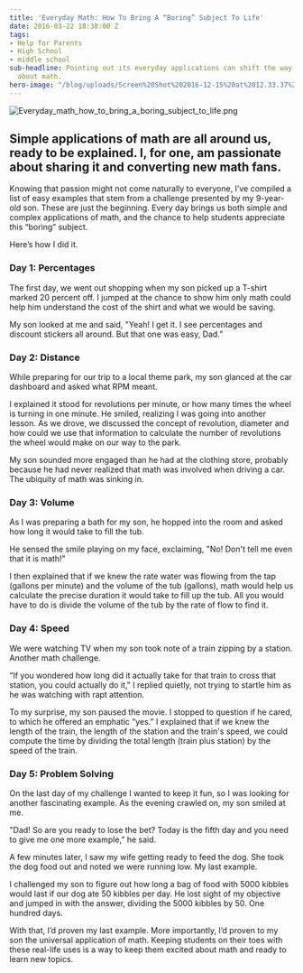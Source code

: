 ```yaml
---
title: 'Everyday Math: How To Bring A “Boring” Subject To Life'
date: 2016-03-22 18:38:00 Z
tags:
- Help for Parents
- High School
- middle school
sub-headline: Pointing out its everyday applications can shift the way students think
  about math.
hero-image: "/blog/uploads/Screen%20Shot%202016-12-15%20at%2012.33.37%20PM%20(1).png"
---
```


![Everyday_math_how_to_bring_a_boring_subject_to_life.png](/blog/uploads/Everyday_math_how_to_bring_a_boring_subject_to_life.png)

## Simple applications of math are all around us, ready to be explained. I, for one, am passionate about sharing it and converting new math fans.

Knowing that passion might not come naturally to everyone, I’ve compiled a list of easy examples that stem from a challenge presented by my 9-year-old son. These are just the beginning. Every day brings us both simple and complex applications of math, and the chance to help students appreciate this “boring” subject.

Here’s how I did it.

### Day 1: Percentages

The first day, we went out shopping when my son picked up a T-shirt marked 20 percent off. I jumped at the chance to show him only math could help him understand the cost of the shirt and what we would be saving.

My son looked at me and said, "Yeah! I get it. I see percentages and discount stickers all around. But that one was easy, Dad.”

### Day 2: Distance

While preparing for our trip to a local theme park, my son glanced at the car dashboard and asked what RPM meant.

I explained it stood for revolutions per minute, or how many times the wheel is turning in one minute. He smiled, realizing I was going into another lesson. As we drove, we discussed the concept of revolution, diameter and how could we use that information to calculate the number of revolutions the wheel would make on our way to the park.

My son sounded more engaged than he had at the clothing store, probably because he had never realized that math was involved when driving a car. The ubiquity of math was sinking in.

### Day 3: Volume

As I was preparing a bath for my son, he hopped into the room and asked how long it would take to fill the tub.

He sensed the smile playing on my face, exclaiming, "No! Don't tell me even that it is math!"

I then explained that if we knew the rate water was flowing from the tap (gallons per minute) and the volume of the tub (gallons), math would help us calculate the precise duration it would take to fill up the tub. All you would have to do is divide the volume of the tub by the rate of flow to find it.

### Day 4: Speed

We were watching TV when my son took note of a train zipping by a station.  Another math challenge.

“If you wondered how long did it actually take for that train to cross that station, you could actually do it," I replied quietly, not trying to startle him as he was watching with rapt attention.

To my surprise, my son paused the movie. I stopped to question if he cared, to which he offered an emphatic “yes.” I explained that if we knew the length of the train, the length of the station and the train's speed, we could compute the time by dividing the total length (train plus station) by the speed of the train.

### Day 5: Problem Solving

On the last day of my challenge I wanted to keep it fun, so I was looking for another fascinating example. As the evening crawled on, my son smiled at me.

"Dad! So are you ready to lose the bet? Today is the fifth day and you need to give me one more example,” he said.

A few minutes later, I saw my wife getting ready to feed the dog. She took the dog food out and noted we were running low. My last example.

I challenged my son to figure out how long a bag of food with 5000 kibbles would last if our dog ate 50 kibbles per day. He lost sight of my objective and jumped in with the answer, dividing the 5000 kibbles by 50. One hundred days.

With that, I’d proven my last example. More importantly, I’d proven to my son the universal application of math. Keeping students on their toes with these real-life uses is a way to keep them excited about math and ready to learn new topics.
